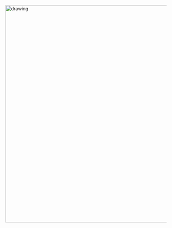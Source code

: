 <img src="https://cdn.discordapp.com/attachments/1129910292147613726/1157069221155577947/ascii1new.jpg?ex=6517442f&is=6515f2af&hm=8f9872772058786a6f4890617e4ba8c67193035ef643b3845cfdc1142eab5562&" alt="drawing" width="680"/>

